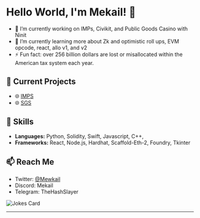 # Hello World, I'm Mekail! 👋


- 🔭 I’m currently working on IMPs, Civikit, and Public Goods Casino with Ninit
- 🌱 I’m currently learning more about Zk and optimistic roll ups, EVM opcode, react, allo v1, and v2
- ⚡ Fun fact: over 256 billion dollars are lost or misallocated within the American tax system each year.

## 🔭 Current Projects
- 🌐 [IMPS](https://github.com/Novus-Initium/IMPs)
- 🌐 [SGS](https://github.com/Novus-Initium/scaffold-grants)

## 🌟 Skills
- **Languages:** Python, Solidity, Swift, Javascript, C++, 
- **Frameworks:** React, Node.js, Hardhat, Scaffold-Eth-2, Foundry, Tkinter

## 📫 Reach Me
- Twitter: [@Mewkail](https://twitter.com/Mewkail)
- Discord: Mekail
- Telegram: TheHashSlayer

![Jokes Card](https://readme-jokes.vercel.app/api)

<hr/>
